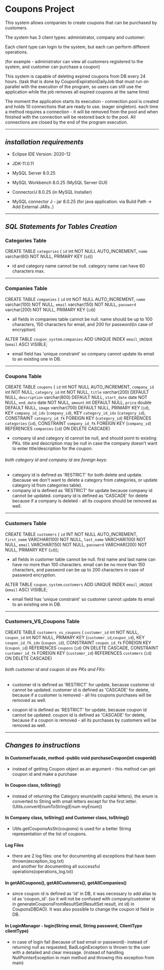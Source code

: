 # Coupons Project

This system allows companies to create coupons that can be purchased by customers.

The system has 3 client types: administrator, company and customer:

Each client type can login to the system, but each can perform different operations.

(for example - administrator can view all customers registered to the system, 
and customer can purchase a coupon)

This system is capable of deleting expired coupons from DB every 24 hours.
(task that is done by CouponExpirationDailyJob that must run on parallel with the execution of the program, 
so users can still use the application while the job removes all expired coupons at the same time)

The moment the application starts its execution - connection pool is created and holds 10 connections that are ready to use.
(eager singleton). each time a method requires a connection - it will be removed from the pool and when finished with the connection will be restored back to the pool. 
All connections are closed by the end of the program execution.

---

## _installation requirements_

- Eclipse IDE Version: 2020-12 

- JDK-11.0.11

- MySQL Server 8.0.25

- MySQL Workbench 8.0.25 (MySQL Server GUI)

- Connector/J 8.0.25 (in MySQL Installer)

- MySQL connector J - jar 8.0.25 (for java application: via Build Path -> Add External JARs..)

---

## _SQL Statements for Tables Creation_

### Categories Table

CREATE TABLE `categories` (
`id` int NOT NULL AUTO_INCREMENT,
`name` varchar(60) NOT NULL,
PRIMARY KEY (`id`))

- id and category name cannot be null.
category name can have 60 characters max.

-------------------------------------------------------------------------

### Companies Table

CREATE TABLE `companies` (
`id` int NOT NULL AUTO_INCREMENT,
`name` varchar(100) NOT NULL,
`email` varchar(150) NOT NULL,
`password` varchar(200) NOT NULL,
PRIMARY KEY (`id`))

- all fields in companies table cannot be null.
name should be up to 100 characters, 150 characters for email,
and 200 for password(in case of encryption)

ALTER TABLE `coupon_system`.`companies`
ADD UNIQUE INDEX `email_UNIQUE` (`email` ASC) VISIBLE;

- email field has 'unique constraint' so company cannot update its email to an existing one in DB. 

-------------------------------------------------------------------------

### Coupons Table

CREATE TABLE `coupons` (
`id` int NOT NULL AUTO_INCREMENT,
`company_id` int NOT NULL,
`category_id` int NOT NULL,
`title` varchar(200) DEFAULT NULL,
`description` varchar(800) DEFAULT NULL,
`start_date` date NOT NULL,
`end_date` date NOT NULL,
`amount` int DEFAULT NULL,
`price` double DEFAULT NULL,
`image` varchar(700) DEFAULT NULL,
PRIMARY KEY (`id`),
KEY `company_id_idx` (`company_id`),
KEY `category_id_idx` (`category_id`),
CONSTRAINT `category_id_fk` FOREIGN KEY (`category_id`) REFERENCES `categories` (`id`),
CONSTRAINT `company_id_fk` FOREIGN KEY (`company_id`) REFERENCES `companies` (`id`) ON DELETE CASCADE)

- company id and category id cannot be null, and should point to existing PKs.
title and description may be null in case the company doesn't want to enter title/description for the coupon.
  
###### both category id and company id are foreign keys:
  - category id is defined as 'RESTRICT' for both delete and update.(because we don't want to delete a category from categories,
  or update category id from categories table).
  - company id is defined as 'RESTRICT' for update because company id cannot be updated. 
  company id is defined as 'CASCADE' for delete because if a company is deleted - all its coupons should be removed as well.

-------------------------------------------------------------------------

### Customers Table

CREATE TABLE `customers` (
`id` INT NOT NULL AUTO_INCREMENT,
`first_name` VARCHAR(100) NOT NULL,
`last_name` VARCHAR(100) NOT NULL,
`email` VARCHAR(150) NOT NULL,
`password` VARCHAR(200) NOT NULL,
PRIMARY KEY (`id`));

- all fields in customer table cannot be null.
first name and last name can have no more than 100 characters.
email can be no more than 150 characters,
and password can be up to 200 characters in case of password encryption.

ALTER TABLE `coupon_system`.`customers`
ADD UNIQUE INDEX `email_UNIQUE` (`email` ASC) VISIBLE;
- email field has 'unique constraint' so customer cannot update its email to an existing one in DB.

-------------------------------------------------------------------------

### Customers_VS_Coupons Table

CREATE TABLE `customers_vs_coupons` (
`customer_id` int NOT NULL,
`coupon_id` int NOT NULL,
PRIMARY KEY (`customer_id`,`coupon_id`),
KEY `coupon_id_fk_idx` (`coupon_id`),
CONSTRAINT `coupon_id_fk` FOREIGN KEY (`coupon_id`) REFERENCES `coupons` (`id`) ON DELETE CASCADE,
CONSTRAINT `customer_id_fk` FOREIGN KEY (`customer_id`) REFERENCES `customers` (`id`) ON DELETE CASCADE)

 ###### both customer id and coupon id are PKs and FKs:
- customer id is defined as 'RESTRICT' for update, because customer id cannot be updated.
customer id is defined as 'CASCADE' for delete, because if a customer is removed - all his coupons purchases will be removed as well.


- coupon id is defined as 'RESTRICT' for update, because coupon id cannot be updated.
coupon id is defined as 'CASCADE' for delete, because if a coupon is removed - all its purchases by customers will be removed as well.

-------------------------------------------------------------------------

## _Changes to instructions_ 

#### In CustomerFacade, method -public void purchaseCoupon(int couponId)

- instead of getting Coupon object as an argument - this method can get coupon id and make a purchase

#### In Coupon class, toString()

- instead of returning the Category enum(with capital letters), the enum is converted to String
with small letters except for the first letter. (Utils.convertEnumToString(Enum myEnum))
  
#### In Company class, toString() and Customer class, toString()
- Utils.getCouponsAsStr(coupons) is used for a better String representation of the list of coupons.

#### Log Files
- there are 2 log files: one for documenting all exceptions that have been thrown(exception_log.txt)\
and another for documenting all successful operations(operations_log.txt)

#### In getAllCoupons(), getAllCustomers(), getAllCompanies()
- since coupon id is defined as 'id' in DB, it was necessary to add alias to id as 'coupon_id'. 
(so it will not be confused with company/customer id in generateCouponsFromResultSet(ResultSet result, int id) in CouponsDBDAO). 
It was also possible to change the coupon id field in DB.

#### In LoginManager - login(String email, String password, ClientType clientType)
- in case of login fail (because of bad email or password)- instead of returning null as requested, BadLoginException is thrown to the user with a detailed and clear message. (instead of handling NullPointerException in main method and throwing this exception from main)
 